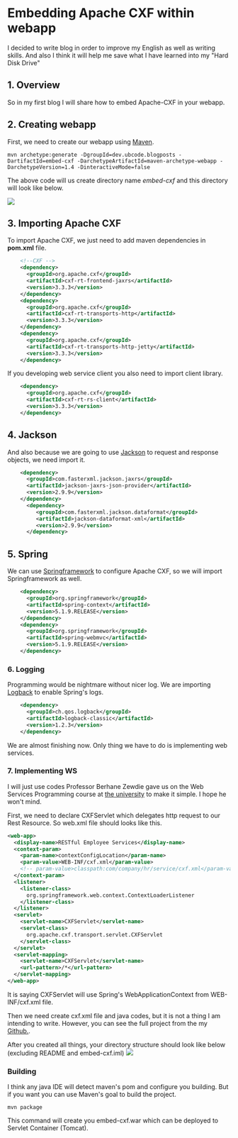 # Embedding Apache CXF within webapp

I decided to write blog in order to improve my English as well as writing skills. And also I think it will help me
save what I have learned into my "Hard Disk Drive" 

## 1. Overview 
So in my first blog I will share how to embed Apache-CXF in your webapp.

## 2. Creating webapp

First, we need to create our webapp using [Maven](http://maven.apache.org).

```shell script
mvn archetype:generate -DgroupId=dev.ubcode.blogposts -DartifactId=embed-cxf -DarchetypeArtifactId=maven-archetype-webapp -DarchetypeVersion=1.4 -DinteractiveMode=false
```

The above code will us create directory name *embed-cxf* and this directory will look like below.

![](https://github.com/uuganbold/blogposts/tree/embed-cxf/images/dirstructure.png)

## 3. Importing Apache CXF

To import Apache CXF, we just need to add maven dependencies in **pom.xml** file.

```xml
    <!--CXF -->
    <dependency>
      <groupId>org.apache.cxf</groupId>
      <artifactId>cxf-rt-frontend-jaxrs</artifactId>
      <version>3.3.3</version>
    </dependency>
    <dependency>
      <groupId>org.apache.cxf</groupId>
      <artifactId>cxf-rt-transports-http</artifactId>
      <version>3.3.3</version>
    </dependency>
    <dependency>
      <groupId>org.apache.cxf</groupId>
      <artifactId>cxf-rt-transports-http-jetty</artifactId>
      <version>3.3.3</version>
    </dependency>
```
If you developing web service client you also need to import client library.
```xml
    <dependency>
      <groupId>org.apache.cxf</groupId>
      <artifactId>cxf-rt-rs-client</artifactId>
      <version>3.3.3</version>
    </dependency>
```

## 4. Jackson
And also because we are going to use [Jackson](https://github.com/FasterXML/jackson-jaxrs-providers) to request and response objects, 
we need import it.

```xml
    <dependency>
      <groupId>com.fasterxml.jackson.jaxrs</groupId>
      <artifactId>jackson-jaxrs-json-provider</artifactId>
      <version>2.9.9</version>
    </dependency>
      <dependency>
         <groupId>com.fasterxml.jackson.dataformat</groupId>
         <artifactId>jackson-dataformat-xml</artifactId>
         <version>2.9.9</version>
      </dependency>
```
## 5. Spring
We can use [Springframework](https://spring.io/) to configure Apache CXF,
so we will import Springframework as well.

```xml
    <dependency>
      <groupId>org.springframework</groupId>
      <artifactId>spring-context</artifactId>
      <version>5.1.9.RELEASE</version>
    </dependency>
    <dependency>
      <groupId>org.springframework</groupId>
      <artifactId>spring-webmvc</artifactId>
      <version>5.1.9.RELEASE</version>
    </dependency>
```

### 6. Logging
Programming would be nightmare without nicer log. We are importing [Logback](http://logback.qos.ch/)
to enable Spring's logs.

```xml
    <dependency>
      <groupId>ch.qos.logback</groupId>
      <artifactId>logback-classic</artifactId>
      <version>1.2.3</version>
    </dependency>
```

We are almost finishing now. Only thing we have to do is implementing web services.

### 7. Implementing WS

I will just use codes Professor Berhane Zewdie gave us  on the Web Services Programming course at [the university](https://www.luc.edu/)
to make it simple. I hope he won't mind.

First, we need to declare CXFServlet which delegates http request to our Rest Resource.
So web.xml file should looks like this.

```xml
<web-app>
  <display-name>RESTful Employee Services</display-name>
  <context-param>
    <param-name>contextConfigLocation</param-name>
    <param-value>WEB-INF/cxf.xml</param-value>
    <!-- param-value>classpath:com/company/hr/service/cxf.xml</param-value -->
  </context-param>
  <listener>
    <listener-class>
      org.springframework.web.context.ContextLoaderListener
    </listener-class>
  </listener>
  <servlet>
    <servlet-name>CXFServlet</servlet-name>
    <servlet-class>
      org.apache.cxf.transport.servlet.CXFServlet
    </servlet-class>
  </servlet>
  <servlet-mapping>
    <servlet-name>CXFServlet</servlet-name>
    <url-pattern>/*</url-pattern>
  </servlet-mapping>
</web-app>
```
It is saying CXFServlet will use Spring's WebApplicationContext from WEB-INF/cxf.xml file. 

Then we need create cxf.xml file and java codes, but it is not a thing I am intending to write. 
However, you can see the full project from the my [Github.](https://github.com/uuganbold/blogposts/tree/embed-cxf/embed-cxf).

After you created all things, your directory structure should look like below (excluding README and embed-cxf.iml)
![](https://github.com/uuganbold/blogposts/tree/embed-cxf/embed-cxf/images/after.png)

### Building

I think any java IDE will detect maven's pom and configure you building. But if you want you can use Maven's goal to build the project.

```shell script
mvn package
```

This command will create you embed-cxf.war which can be deployed to Servlet Container (Tomcat).

